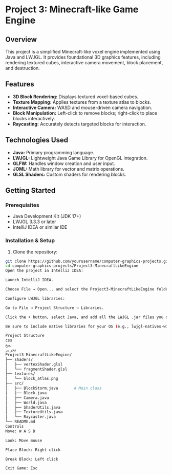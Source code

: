 # Project 3: Minecraft-like Game Engine

## Overview
This project is a simplified Minecraft-like voxel engine implemented using Java and LWJGL. It provides foundational 3D graphics features, including rendering textured cubes, interactive camera movement, block placement, and destruction.

## Features
- **3D Block Rendering:** Displays textured voxel-based cubes.
- **Texture Mapping:** Applies textures from a texture atlas to blocks.
- **Interactive Camera:** WASD and mouse-driven camera navigation.
- **Block Manipulation:** Left-click to remove blocks; right-click to place blocks interactively.
- **Raycasting:** Accurately detects targeted blocks for interaction.

## Technologies Used
- **Java:** Primary programming language.
- **LWJGL:** Lightweight Java Game Library for OpenGL integration.
- **GLFW:** Handles window creation and user input.
- **JOML:** Math library for vector and matrix operations.
- **GLSL Shaders:** Custom shaders for rendering blocks.

## Getting Started

### Prerequisites
- Java Development Kit (JDK 17+)
- LWJGL 3.3.3 or later
- IntelliJ IDEA or similar IDE

### Installation & Setup
1. Clone the repository:
```bash
git clone https://github.com/yourusername/computer-graphics-projects.git
cd computer-graphics-projects/Project3-MinecraftLikeEngine
Open the project in IntelliJ IDEA:

Launch IntelliJ IDEA.

Choose File → Open... and select the Project3-MinecraftLikeEngine folder.

Configure LWJGL libraries:

Go to File → Project Structure → Libraries.

Click the + button, select Java, and add all the LWJGL .jar files you downloaded (e.g., lwjgl.jar, lwjgl-glfw.jar, etc.).

Be sure to include native libraries for your OS (e.g., lwjgl-natives-windows.jar).

Project Structure
css
نسخ
تحرير
Project3-MinecraftLikeEngine/
├── shaders/
│   ├── vertexShader.glsl
│   └── fragmentShader.glsl
├── textures/
│   └── block_atlas.png
├── src/
│   ├── BlockStorm.java       # Main class
│   ├── Block.java
│   ├── Camera.java
│   ├── World.java
│   ├── ShaderUtils.java
│   ├── TextureUtils.java
│   └── Raycaster.java
└── README.md
Controls
Move: W A S D

Look: Move mouse

Place Block: Right click

Break Block: Left click

Exit Game: Esc

